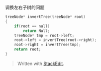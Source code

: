 调换左右子树的问题
```c
treeNode* invertTree(treeNode* root)
{
	if(root == null)
		return Null;
	treeNode* tmp = root->left;
	root->left = invertTree(root->right);
	root->right = invertTree(tmp);
	return root;
}
```


> Written with [StackEdit](https://stackedit.io/).
<!--stackedit_data:
eyJoaXN0b3J5IjpbLTE2NDk2MTg1NjldfQ==
-->
